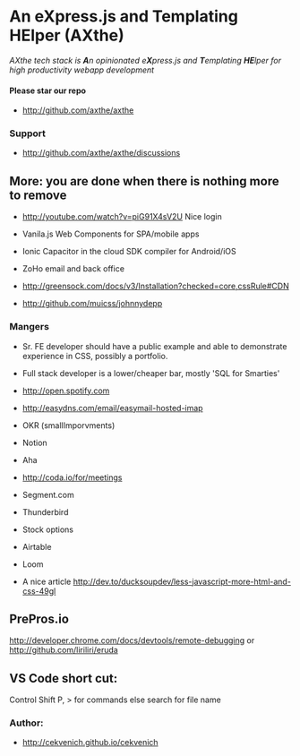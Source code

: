 
# An eXpress.js and Templating HElper (AXthe)
<i>AXthe tech stack is <b>A</b>n opinionated e<b>X</b>press.js and <b>T</b>emplating <b>HE</b>lper for high productivity webapp development</i>

#### Please star our repo
- http://github.com/axthe/axthe

### Support
- http://github.com/axthe/axthe/discussions


## More: you are done when there is nothing more to remove

- http://youtube.com/watch?v=piG91X4sV2U Nice login

- Vanila.js Web Components for SPA/mobile apps
- Ionic Capacitor in the cloud SDK compiler for Android/iOS
- ZoHo email and back office
- http://greensock.com/docs/v3/Installation?checked=core,cssRule#CDN
- http://github.com/muicss/johnnydepp

### Mangers

- Sr. FE developer should have a public example and able to demonstrate experience in CSS, possibly a portfolio. 
- Full stack developer is a lower/cheaper bar, mostly 'SQL for Smarties'
- http://open.spotify.com
- http://easydns.com/email/easymail-hosted-imap
- OKR (smallImporvments) 
- Notion
- Aha 
- http://coda.io/for/meetings
- Segment.com
- Thunderbird
- Stock options
- Airtable
- Loom

- A nice article http://dev.to/ducksoupdev/less-javascript-more-html-and-css-49gl



## PrePros.io
http://developer.chrome.com/docs/devtools/remote-debugging
or
http://github.com/liriliri/eruda


## VS Code short cut:
Control Shift P, > for commands else search for file name





### Author:

- http://cekvenich.github.io/cekvenich